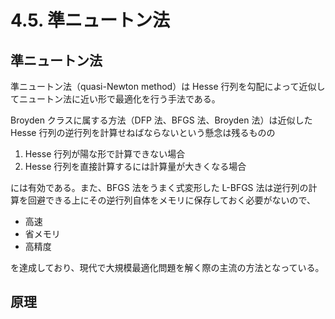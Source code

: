 # 4.5. 準ニュートン法

## 準ニュートン法

準ニュートン法（quasi-Newton method）は Hesse 行列を勾配によって近似してニュートン法に近い形で最適化を行う手法である。

Broyden クラスに属する方法（DFP 法、BFGS 法、Broyden 法）は近似した Hesse 行列の逆行列を計算せねばならないという懸念は残るものの

1. Hesse 行列が陽な形で計算できない場合
2. Hesse 行列を直接計算するには計算量が大きくなる場合

には有効である。また、BFGS 法をうまく式変形した L-BFGS 法は逆行列の計算を回避できる上にその逆行列自体をメモリに保存しておく必要がないので、

* 高速
* 省メモリ
* 高精度

を達成しており、現代で大規模最適化問題を解く際の主流の方法となっている。

## 原理

